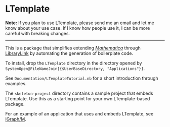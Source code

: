 # LTemplate

**Note:** If you plan to use LTemplate, please send me an email and let me know about your use case. If I know how people use it, I can be more careful with breaking changes. 

----

This is a package that simplifies extending [_Mathematica_][1] through [LibraryLink][2] by automating the generation of boilerplate code.

To install, drop the `LTemplate` directory in the directory opened by `SystemOpen@FileNameJoin[{$UserBaseDirectory, "Applications"}]`.

See `Documentation/LTemplateTutorial.nb` for a short introduction through examples.

The `skeleton-project` directory contains a sample project that embeds LTemplate. Use this as a starting point for your own LTemplate-based package.

For an example of an application that uses and embeds LTemplate, see [IGraph/M][3].

 [1]: http://www.wolfram.com/mathematica/
 [2]: https://reference.wolfram.com/language/LibraryLink/tutorial/Overview.html
 [3]: https://github.com/szhorvat/IGraphM